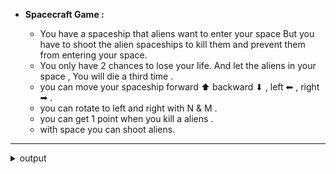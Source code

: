 - **Spacecraft Game :** 

  - You have a spaceship that aliens want to enter your space But you have to shoot the alien spaceships to kill them and prevent them from entering your space.
  - You only have 2 chances to lose your life. And let the aliens in your space , You will die a third time .
  - you can move your spaceship forward ⬆  backward ⬇ , left ⬅  ,   right ➡ .
  - you can rotate to left and right with N & M . 
  - you can get 1 point when you kill a aliens .
  - with space you can shoot aliens.
  
   
---
 
  <details>
      <summary>output</summary>
      <br>
      <img src="https://github.com/hedieh-hj/os-lab/blob/master/12/output.png?raw=true" width="350" title="summery of output">

  </details>
